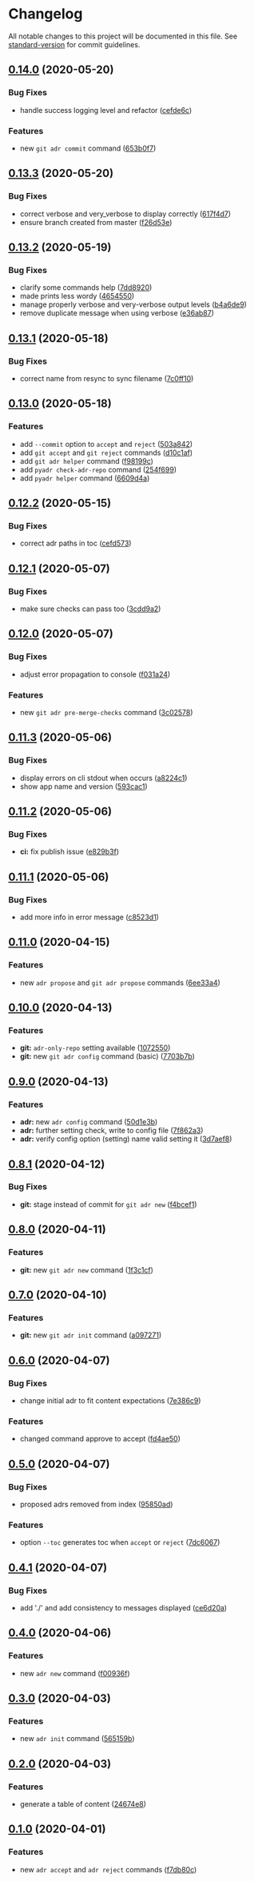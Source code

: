 # Changelog

All notable changes to this project will be documented in this file. See [standard-version](https://github.com/conventional-changelog/standard-version) for commit guidelines.

## [0.14.0](https://github.com/opinionated-digital-center/pyadr/compare/v0.13.3...v0.14.0) (2020-05-20)


### Bug Fixes

* handle success logging level and refactor ([cefde6c](https://github.com/opinionated-digital-center/pyadr/commit/cefde6cce4226fe60853d338f2af3cff908394d2))


### Features

* new `git adr commit` command ([653b0f7](https://github.com/opinionated-digital-center/pyadr/commit/653b0f7f46e4cffb83fd7a3824520b9961bd7d38))

## [0.13.3](https://github.com/opinionated-digital-center/pyadr/compare/v0.13.2...v0.13.3) (2020-05-20)


### Bug Fixes

* correct verbose and very_verbose to display correctly ([617f4d7](https://github.com/opinionated-digital-center/pyadr/commit/617f4d7a46445984ac70e453d3e55dcd2cf7b3e7))
* ensure branch created from master ([f26d53e](https://github.com/opinionated-digital-center/pyadr/commit/f26d53eb5c6eed20342e724cfa1d4af3a53a37c8))

## [0.13.2](https://github.com/opinionated-digital-center/pyadr/compare/v0.13.1...v0.13.2) (2020-05-19)


### Bug Fixes

* clarify some commands help ([7dd8920](https://github.com/opinionated-digital-center/pyadr/commit/7dd8920ae934efb89ad765233e3ba28c461c79c0))
* made prints less wordy ([4654550](https://github.com/opinionated-digital-center/pyadr/commit/465455063db81de8d5a7f9e778af103cd2952dc3))
* manage properly verbose and very-verbose output levels ([b4a6de9](https://github.com/opinionated-digital-center/pyadr/commit/b4a6de980f956ef05db0367d7aa6829ac6987246))
* remove duplicate message when using verbose ([e36ab87](https://github.com/opinionated-digital-center/pyadr/commit/e36ab877959be464ac9315014d9a6aab1ea879c8))

## [0.13.1](https://github.com/opinionated-digital-center/pyadr/compare/v0.13.0...v0.13.1) (2020-05-18)


### Bug Fixes

* correct name from resync to sync filename ([7c0ff10](https://github.com/opinionated-digital-center/pyadr/commit/7c0ff109e5926d639c485db006edd7cbbc67492d))

## [0.13.0](https://github.com/opinionated-digital-center/pyadr/compare/v0.12.2...v0.13.0) (2020-05-18)


### Features

* add `--commit` option to `accept` and `reject` ([503a842](https://github.com/opinionated-digital-center/pyadr/commit/503a842e1c94e21081d9e44f7e2bf9a8383ca7ee))
* add `git accept` and `git reject` commands ([d10c1af](https://github.com/opinionated-digital-center/pyadr/commit/d10c1afa233c103c4e829ba7e0abc108bb33d8cf))
* add `git adr helper` command ([f98199c](https://github.com/opinionated-digital-center/pyadr/commit/f98199c49ccbbdf2adbd768e925c8093afd1654d))
* add `pyadr check-adr-repo` command ([254f699](https://github.com/opinionated-digital-center/pyadr/commit/254f69968b147f5f62113a18353f3612c3875bc5))
* add `pyadr helper` command ([6609d4a](https://github.com/opinionated-digital-center/pyadr/commit/6609d4a8d3145c9927be70c158fba6faad15cc9b))

## [0.12.2](https://github.com/opinionated-digital-center/pyadr/compare/v0.12.1...v0.12.2) (2020-05-15)


### Bug Fixes

* correct adr paths in toc ([cefd573](https://github.com/opinionated-digital-center/pyadr/commit/cefd5737b6095d31f55ad87e8c13f84c56c27734))

## [0.12.1](https://github.com/opinionated-digital-center/pyadr/compare/v0.12.0...v0.12.1) (2020-05-07)


### Bug Fixes

* make sure checks can pass too ([3cdd9a2](https://github.com/opinionated-digital-center/pyadr/commit/3cdd9a280104716e4d1a46887c80a877816547fe))

## [0.12.0](https://github.com/opinionated-digital-center/pyadr/compare/v0.11.3...v0.12.0) (2020-05-07)


### Bug Fixes

* adjust error propagation to console ([f031a24](https://github.com/opinionated-digital-center/pyadr/commit/f031a24c85c9227be6f8771305b5cc022105082d))


### Features

* new `git adr pre-merge-checks` command ([3c02578](https://github.com/opinionated-digital-center/pyadr/commit/3c025782584ad9f69bb27ac869ac5f6f1f417a74))

## [0.11.3](https://github.com/opinionated-digital-center/pyadr/compare/v0.11.2...v0.11.3) (2020-05-06)


### Bug Fixes

* display errors on cli stdout when occurs ([a8224c1](https://github.com/opinionated-digital-center/pyadr/commit/a8224c1e4b58da8ea1d88523f22f051995d95b74))
* show app name and version ([593cac1](https://github.com/opinionated-digital-center/pyadr/commit/593cac149529da9aca2b8e1707c02608211a2c14))

## [0.11.2](https://github.com/opinionated-digital-center/pyadr/compare/v0.11.1...v0.11.2) (2020-05-06)


### Bug Fixes

* **ci:** fix publish issue ([e829b3f](https://github.com/opinionated-digital-center/pyadr/commit/e829b3f64529c9a3fb742fa07e629ea03720cbfc))

## [0.11.1](https://github.com/opinionated-digital-center/pyadr/compare/v0.11.0...v0.11.1) (2020-05-06)


### Bug Fixes

* add more info in error message ([c8523d1](https://github.com/opinionated-digital-center/pyadr/commit/c8523d105f4578c86ea36360f7487537929394d1))

## [0.11.0](https://github.com/opinionated-digital-center/pyadr/compare/v0.10.0...v0.11.0) (2020-04-15)


### Features

* new `adr propose` and `git adr propose` commands ([6ee33a4](https://github.com/opinionated-digital-center/pyadr/commit/6ee33a4f87c46cb5abf3349f70d62e2294a20d09))

## [0.10.0](https://github.com/opinionated-digital-center/pyadr/compare/v0.9.0...v0.10.0) (2020-04-13)


### Features

* **git:** `adr-only-repo` setting available ([1072550](https://github.com/opinionated-digital-center/pyadr/commit/10725509bffaa50e42ea43a97f2f6d3e189dc193))
* **git:** new `git adr config` command (basic) ([7703b7b](https://github.com/opinionated-digital-center/pyadr/commit/7703b7b3eafa60d1ab163dab42a3cba1a13ca594))

## [0.9.0](https://github.com/opinionated-digital-center/pyadr/compare/v0.8.1...v0.9.0) (2020-04-13)


### Features

* **adr:** new `adr config` command ([50d1e3b](https://github.com/opinionated-digital-center/pyadr/commit/50d1e3b38fe0d022348e88db9a256b8276f1d3c3))
* **adr:** further setting check, write to config file ([7f862a3](https://github.com/opinionated-digital-center/pyadr/commit/7f862a3121313c11990182ca06e0af5c9be9af31))
* **adr:** verify config option (setting) name valid setting it ([3d7aef8](https://github.com/opinionated-digital-center/pyadr/commit/3d7aef8f347d8a9a9b9b9c99743f8b12eb5161c7))

## [0.8.1](https://github.com/opinionated-digital-center/pyadr/compare/v0.8.0...v0.8.1) (2020-04-12)


### Bug Fixes

* **git:** stage instead of commit for `git adr new` ([f4bcef1](https://github.com/opinionated-digital-center/pyadr/commit/f4bcef1eaef72da8ff9e5a3322b1b1170ad76bce))

## [0.8.0](https://github.com/opinionated-digital-center/pyadr/compare/v0.7.0...v0.8.0) (2020-04-11)


### Features

* **git:** new `git adr new` command ([1f3c1cf](https://github.com/opinionated-digital-center/pyadr/commit/1f3c1cff64f81897a33742e619db157a21b96046))

## [0.7.0](https://github.com/opinionated-digital-center/pyadr/compare/v0.6.0...v0.7.0) (2020-04-10)


### Features

* **git:** new `git adr init` command ([a097271](https://github.com/opinionated-digital-center/pyadr/commit/a09727189029cd7c4d47ea18eb89c9ff353ee3dc))

## [0.6.0](https://github.com/opinionated-digital-center/pyadr/compare/v0.5.0...v0.6.0) (2020-04-07)


### Bug Fixes

* change initial adr to fit content expectations ([7e386c9](https://github.com/opinionated-digital-center/pyadr/commit/7e386c98bab14cff16c39fca9f160412baa40ea0))


### Features

* changed command approve to accept ([fd4ae50](https://github.com/opinionated-digital-center/pyadr/commit/fd4ae50e4c5a13eba8c5f3df27a8d6bae911df2f))

## [0.5.0](https://github.com/opinionated-digital-center/pyadr/compare/v0.4.1...v0.5.0) (2020-04-07)


### Bug Fixes

* proposed adrs removed from index ([95850ad](https://github.com/opinionated-digital-center/pyadr/commit/95850adbd2843ef6114c5ea5903feb9773f82799))


### Features

* option `--toc` generates toc when `accept` or `reject` ([7dc6067](https://github.com/opinionated-digital-center/pyadr/commit/7dc60675d2c47036cb244d7a42eaf76f8539ce6a))

## [0.4.1](https://github.com/opinionated-digital-center/pyadr/compare/v0.4.0...v0.4.1) (2020-04-07)


### Bug Fixes

* add './' and add consistency to messages displayed ([ce6d20a](https://github.com/opinionated-digital-center/pyadr/commit/ce6d20adc2497249bbbe5bafbcca1b60a4b5189a))

## [0.4.0](https://github.com/opinionated-digital-center/pyadr/compare/v0.3.0...v0.4.0) (2020-04-06)


### Features

* new `adr new` command ([f00936f](https://github.com/opinionated-digital-center/pyadr/commit/f00936f5757e66c3af9817914af4960e163d6c54))

## [0.3.0](https://github.com/opinionated-digital-center/pyadr/compare/v0.2.0...v0.3.0) (2020-04-03)


### Features

* new `adr init` command ([565159b](https://github.com/opinionated-digital-center/pyadr/commit/565159b928ba2500241ac4211ecf345f75310842))

## [0.2.0](https://github.com/opinionated-digital-center/pyadr/compare/v0.1.0...v0.2.0) (2020-04-03)


### Features

* generate a table of content ([24674e8](https://github.com/opinionated-digital-center/pyadr/commit/24674e8230efbfba15bf488114120a7a9c9e1c1f))

## [0.1.0](https://github.com/opinionated-digital-center/pyadr/compare/v0.0.0...v0.1.0) (2020-04-01)


### Features

* new `adr accept` and `adr reject` commands ([f7db80c](https://github.com/opinionated-digital-center/pyadr/commit/f7db80c62a9a3b48062550d34581e223310a9ca6))
